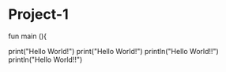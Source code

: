 # Project-1

fun main (){

print("Hello World!")
print("Hello World!")
println("Hello World!!")
println("Hello World!!")
